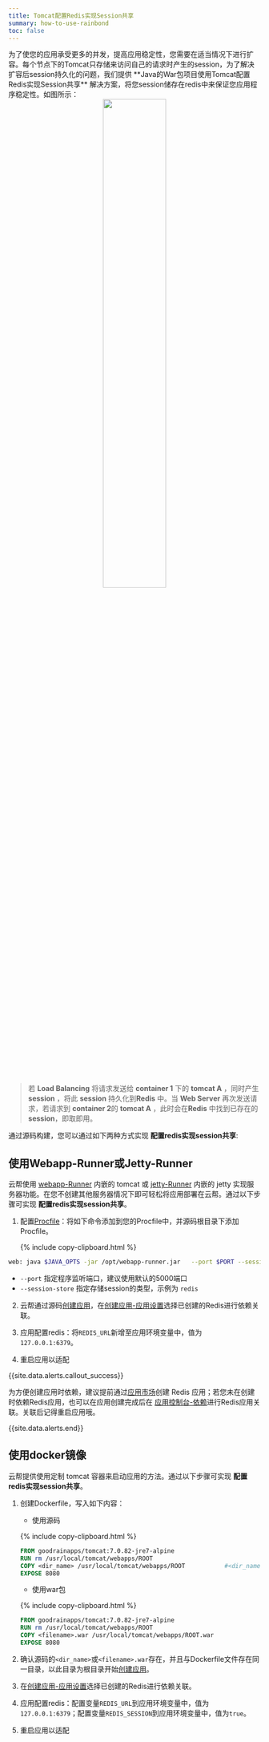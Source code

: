 ```yaml
---
title: Tomcat配置Redis实现Session共享
summary: how-to-use-rainbond
toc: false
---
```

<div id="toc"></div>
为了使您的应用承受更多的并发，提高应用稳定性，您需要在适当情况下进行扩容。每个节点下的Tomcat只存储来访问自己的请求时产生的session，为了解决扩容后session持久化的问题，我们提供 **Java的War包项目使用Tomcat配置Redis实现Session共享** 解决方案，将您session储存在redis中来保证您应用程序稳定性。如图所示：

<center><img src="https://static.goodrain.com/images/acp/docs/code-docs/java/java-session-redis.png" width="50%"/></center>

> 若 **Load Balancing** 将请求发送给 **container 1** 下的 **tomcat A** ，同时产生 **session** ，将此 **session** 持久化到**Redis** 中。当 **Web Server** 再次发送请求，若请求到 **container 2**的 **tomcat A** ，此时会在**Redis** 中找到已存在的 **session**，即取即用。

通过源码构建，您可以通过如下两种方式实现 **配置redis实现session共享**:

## 使用Webapp-Runner或Jetty-Runner

云帮使用 [webapp-Runner]() 内嵌的 tomcat 或 [jetty-Runner]() 内嵌的 jetty 实现服务器功能。在您不创建其他服务器情况下即可轻松将应用部署在云帮。通过以下步骤可实现 **配置redis实现session共享**。

1. 配置[Procfile](https://www.rainbond.com/docs/stable/user-lang-docs/etc/procfile.html)：将如下命令添加到您的Procfile中，并源码根目录下添加Procfile。

   {% include copy-clipboard.html %}

```bash
web: java $JAVA_OPTS -jar /opt/webapp-runner.jar   --port $PORT --session-store redis target/*.war
```

- `--port` 指定程序监听端口，建议使用默认的5000端口
- `--session-store` 指定存储session的类型，示例为 `redis`


2. 云帮通过源码[创建应用](https://www.rainbond.com/docs/stable/user-app-docs/addapp/addapp-code.html)，在[创建应用-应用设置](https://www.rainbond.com/docs/stable/user-app-docs/addapp/addapp-code.html#part-2c9f27d6be436681)选择已创建的Redis进行依赖关联。

3. 应用配置redis：将`REDIS_URL`新增至应用环境变量中，值为 `127.0.0.1:6379`。

4. 重启应用以适配

{{site.data.alerts.callout_success}}

为方便创建应用时依赖，建议提前通过[应用市场](https://www.rainbond.com/docs/stable/user-app-docs/addapp/addapp-market.html)创建 Redis 应用；若您未在创建时依赖Redis应用，也可以在应用创建完成后在 [应用控制台-依赖](https://www.rainbond.com/docs/stable/user-app-docs/myapps/myapp-platform-reliance.html)进行Redis应用关联。关联后记得重启应用哦。

{{site.data.alerts.end}}

## 使用docker镜像

云帮提供使用定制 tomcat 容器来启动应用的方法。通过以下步骤可实现 **配置redis实现session共享**。

1. 创建Dockerfile，写入如下内容：

   - 使用源码

   {% include copy-clipboard.html %}

   ```dockerfile
   FROM goodrainapps/tomcat:7.0.82-jre7-alpine
   RUN rm /usr/local/tomcat/webapps/ROOT
   COPY <dir_name> /usr/local/tomcat/webapps/ROOT			#<dir_name>为源码目录名称
   EXPOSE 8080
   ```
   - 使用war包

   {% include copy-clipboard.html %}

   ```dockerfile
   FROM goodrainapps/tomcat:7.0.82-jre7-alpine
   RUN rm /usr/local/tomcat/webapps/ROOT
   COPY <filename>.war /usr/local/tomcat/webapps/ROOT.war
   EXPOSE 8080
   ```

2. 确认源码的`<dir_name>`或`<filename>.war`存在，并且与Dockerfile文件存在同一目录，以此目录为根目录开始[创建应用](https://www.rainbond.com/docs/stable/user-app-docs/addapp/addapp-code.html)。

3. 在[创建应用-应用设置](https://www.rainbond.com/docs/stable/user-app-docs/addapp/addapp-code.html#part-2c9f27d6be436681)选择已创建的Redis进行依赖关联。

4. 应用配置redis：配置变量`REDIS_URL`到应用环境变量中，值为 `127.0.0.1:6379`；配置变量`REDIS_SESSION`到应用环境变量中，值为`true`。

5. 重启应用以适配
